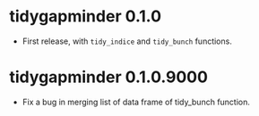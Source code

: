 # tidygapminder 0.1.0

 * First release, with `tidy_indice` and `tidy_bunch` functions.

# tidygapminder 0.1.0.9000

 * Fix a bug in merging list of data frame of tidy_bunch function.
